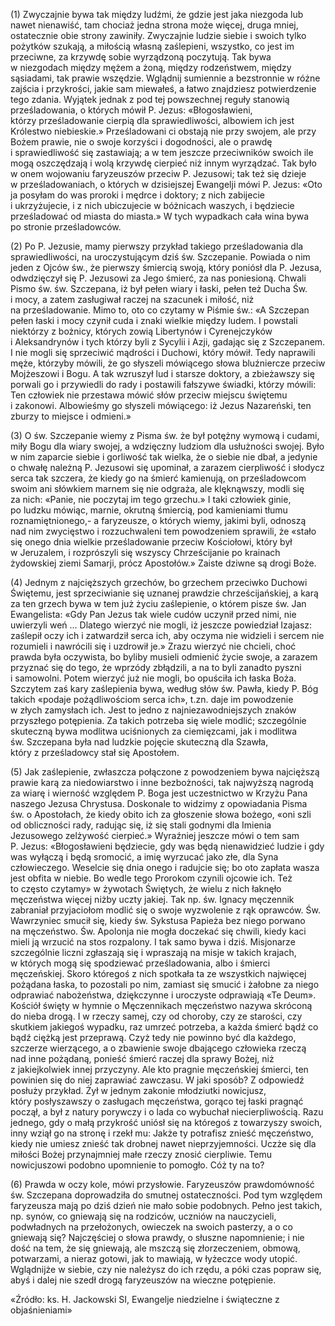 
\(1\) Zwyczajnie bywa tak między ludźmi, że gdzie jest jaka niezgoda lub
nawet nienawiść, tam chociaż jedna strona może więcej, druga mniej,
ostatecznie obie strony zawiniły. Zwyczajnie ludzie siebie i swoich
tylko pożytków szukają, a miłością własną zaślepieni, wszystko, co jest
im przeciwne, za krzywdę sobie wyrządzoną poczytują. Tak bywa
w niezgodach między mężem a żoną, między rodzeństwem, między sąsiadami,
tak prawie wszędzie. Wglądnij sumiennie a bezstronnie w różne zajścia
i przykrości, jakie sam miewałeś, a łatwo znajdziesz potwierdzenie tego
zdania. Wyjątek jednak z pod tej powszechnej reguły stanowią
prześladowania, o których mówił P. Jezus: «Błogosławieni,
którzy prześladowanie cierpią dla sprawiedliwości, albowiem ich jest
Królestwo niebieskie.» Prześladowani ci obstają nie przy swojem,
ale przy Bożem prawie, nie o swoje korzyści i dogodności, ale o prawdę
i sprawiedliwość się zastawiają; a w tem jeszcze przeciwników swoich ile
mogą oszczędzają i wolą krzywdę cierpieć niż innym wyrządzać. Tak było
w onem wojowaniu faryzeuszów przeciw P. Jezusowi; tak też się dzieje
w prześladowaniach, o których w dzisiejszej Ewangelji mówi P. Jezus:
«Oto ja posyłam do was proroki i mędrce i doktory; z nich zabijecie
i ukrzyżujecie, i z nich ubiczujecie w bóżnicach waszych, i będziecie
prześladować od miasta do miasta.» W tych wypadkach cała wina bywa
po stronie prześladowców.

\(2\) Po P. Jezusie, mamy pierwszy przykład takiego prześladowania dla
sprawiedliwości, na uroczystującym dziś św. Szczepanie. Powiada o nim
jeden z Ojców św., że pierwszy śmiercią swoją, który poniósł dla
P. Jezusa, odwdzięczył się P. Jezusowi za Jego śmierć, za nas
poniesioną. Chwali Pismo św. św. Szczepana, iż był pełen wiary i łaski,
pełen też Ducha Św. i mocy, a zatem zasługiwał raczej na szacunek
i miłość, niż na prześladowanie. Mimo to, oto co czytamy w Piśmie św.:
«A Szczepan pełen łaski i mocy czynił cuda i znaki wielkie między ludem.
I powstali niektórzy z bożnicy, których zowią Libertynów i Cyrenejczyków
i Aleksandrynów i tych którzy byli z Sycylii i Azji, gadając się
z Szczepanem. I nie mogli się sprzeciwić mądrości i Duchowi,
który mówił. Tedy naprawili męże, którzyby mówili, że go słyszeli
mówiącego słowa bluźniercze przeciw Mojżeszowi i Bogu. A tak wzruszył
lud i starsze doktory, a zbieżawszy się porwali go i przywiedli do rady
i postawili fałszywe świadki, którzy mówili: Ten człowiek nie przestawa
mówić słów przeciw miejscu świętemu i zakonowi. Albowieśmy go słyszeli
mówiącego: iż Jezus Nazareński, ten zburzy to miejsce i odmieni.»

\(3\) O św. Szczepanie wiemy z Pisma św. że był potężny wymową i cudami,
miły Bogu dla wiary swojej, a wdzięczny ludziom dla usłużności swojej.
Było w nim zaparcie siebie i gorliwość tak wielka, że o siebie nie dbał,
a jedynie o chwałę należną P. Jezusowi się upominał, a zarazem
cierpliwość i słodycz serca tak szczera, że kiedy go na śmierć
kamienują, on prześladowcom swoim ani słówkiem marnem się nie odgraża,
ale klęknąwszy, modli się za nich: «Panie, nie poczytaj im tego
grzechu.» I taki człowiek ginie, po ludzku mówiąc, marnie, okrutną
śmiercią, pod kamieniami tłumu roznamiętnionego,- a faryzeusze,
o których wiemy, jakimi byli, odnoszą nad nim zwycięstwo i rozzuchwaleni
tem powodzeniem sprawili, że «stało się onego dnia wielkie
prześladowanie przeciw Kościołowi, który był w Jeruzalem, i rozprószyli
się wszyscy Chrześcijanie po krainach żydowskiej ziemi Samarji, prócz
Apostołów.» Zaiste dziwne są drogi Boże.

\(4\) Jednym z najcięższych grzechów, bo grzechem przeciwko Duchowi
Świętemu, jest sprzeciwianie się uznanej prawdzie chrześcijańskiej,
a karą za ten grzech bywa w tem już życiu zaślepienie, o którem pisze
św. Jan Ewangelista: «Gdy Pan Jezus tak wiele cudów uczynił przed nimi,
nie uwierzyli weń ... Dlatego wierzyć nie mogli, iż jeszcze powiedział
Izajasz: zaślepił oczy ich i zatwardził serca ich, aby oczyma nie
widzieli i sercem nie rozumieli i nawrócili się i uzdrowił je.» Zrazu
wierzyć nie chcieli, choć prawda była oczywista, bo byliby musieli
odmienić życie swoje, a zarazem przyznać się do tego, że wprzódy
zbłądzili, a na to byli zanadto pyszni i samowolni. Potem wierzyć już
nie mogli, bo opuściła ich łaska Boża. Szczytem zaś kary zaślepienia
bywa, według słów św. Pawła, kiedy P. Bóg takich «podaje pożądliwościom
serca ich», t.zn. daje im powodzenie w złych zamysłach ich. Jest
to jedno z najniezawodniejszych znaków przyszłego potępienia. Za takich
potrzeba się wiele modlić; szczególnie skuteczną bywa modlitwa
uciśnionych za ciemięzcami, jak i modlitwa św. Szczepana była
nad ludzkie pojęcie skuteczną dla Szawła, który z prześladowcy stał się
Apostołem.

\(5\) Jak zaślepienie, zwłaszcza połączone z powodzeniem bywa najcięższą
prawie karą za niedowiarstwo i inne bezbożności, tak najwyższą nagrodą
za wiarę i wierność względem P. Boga jest uczestnictwo w Krzyżu Pana
naszego Jezusa Chrystusa. Doskonale to widzimy z opowiadania Pisma
św. o Apostołach, że kiedy obito ich za głoszenie słowa bożego, «oni
szli od obliczności rady, radując się, iż się stali godnymi dla Imienia
Jezusowego zelżywość cierpieć.» Wyraźniej jeszcze mówi o tem sam
P. Jezus: «Błogosławieni będziecie, gdy was będą nienawidzieć ludzie
i gdy was wyłączą i będą sromocić, a imię wyrzucać jako złe, dla Syna
człowieczego. Weselcie się dnia onego i radujcie się; bo oto zapłata
wasza jest obfita w niebie. Bo wedle tego Prorokom czynili ojcowie ich.
Też to często czytamy» w żywotach Świętych, że wielu z nich łaknęło
męczeństwa więcej niżby uczty jakiej. Tak np. św. Ignacy męczennik
zabraniał przyjaciołom modlić się o swoje wyzwolenie z rąk oprawców. Św.
Wawrzyniec smucił się, kiedy św. Sykstusa Papieża bez niego porwano
na męczeństwo. Św. Apolonja nie mogła doczekać się chwili, kiedy kaci
mieli ją wrzucić na stos rozpalony. I tak samo bywa i dziś. Misjonarze
szczególnie liczni zgłaszają się i wpraszają na misje w takich krajach,
w których mogą się spodziewać prześladowania, albo i śmierci
męczeńskiej. Skoro któregoś z nich spotkała ta ze wszystkich najwięcej
pożądana łaska, to pozostali po nim, zamiast się smucić i żałobne
za niego odprawiać nabożeństwa, dziękczynne i uroczyste odprawiają «Te
Deum». Kościół święty w hymnie o Męczennikach męczeństwo nazywa
skróconą do nieba drogą. I w rzeczy samej, czy od choroby, czy
ze starości, czy skutkiem jakiegoś wypadku, raz umrzeć potrzeba, a każda
śmierć bądź co bądź ciężką jest przeprawą. Czyż tedy nie powinno być dla
każdego, szczerze wierzącego, a o zbawienie swoje dbającego człowieka
rzeczą nad inne pożądaną, ponieść śmierć raczej dla sprawy Bożej, niż
z jakiejkolwiek innej przyczyny. Ale kto pragnie męczeńskiej śmierci,
ten powinien się do niej zaprawiać zawczasu. W jaki sposób? Z odpowiedź
posłuży przykład. Żył w jednym zakonie młodziutki nowicjusz,
który posłyszawszy o zasługach męczeństwa, gorąco tej łaski pragnąć
począł, a był z natury porywczy i o lada co wybuchał niecierpliwością.
Razu jednego, gdy o małą przykrość uniósł się na któregoś z towarzyszy
swoich, inny wziął go na stronę i rzekł mu: Jakże ty potrafisz znieść
męczeństwo, kiedy nie umiesz znieść tak drobnej nawet nieprzyjemności.
Uczże się dla miłości Bożej przynajmniej małe rzeczy znosić cierpliwie.
Temu nowicjuszowi podobno upomnienie to pomogło. Cóż ty na to?

\(6\) Prawda w oczy kole, mówi przysłowie. Faryzeuszów prawdomówność
św. Szczepana doprowadziła do smutnej ostateczności. Pod tym względem
faryzeusza mają po dziś dzień nie mało sobie podobnych. Pełno jest
takich, np. synów, co gniewają się na rodziców, uczniów na nauczycieli,
podwładnych na przełożonych, owieczek na swoich pasterzy, a o co
gniewają się? Najczęściej o słowa prawdy, o słuszne napomnienie; i nie
dość na tem, że się gniewają, ale mszczą się złorzeczeniem, obmową,
potwarzami, a nieraz gotowi, jak to mawiają, w łyżeczce wody utopić.
Wglądnijże w siebie, czy nie należysz do ich rzędu, a póki czas popraw
się, abyś i dalej nie szedł drogą faryzeuszów na wieczne potępienie.

«Źródło: ks. H. Jackowski SI, Ewangelje niedzielne i świąteczne z objaśnieniami»

